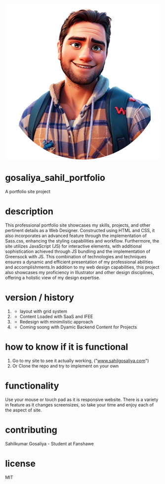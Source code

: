 ![Portfolio site](images/profile_pic.png)

# gosaliya_sahil_portfolio

A portfolio site project

# description

This professional portfolio site showcases my skills, projects, and other pertinent details as a Web Designer. Constructed using HTML and CSS, it also incorporates an advanced feature through the implementation of Sass.css, enhancing the styling capabilities and workflow. Furthermore, the site utilizes JavaScript (JS) for interactive elements, with additional sophistication achieved through JS bundling and the implementation of Greensock with JS. This combination of technologies and techniques ensures a dynamic and efficient presentation of my professional abilities and accomplishments.In addition to my web design capabilities, this project also showcases my proficiency in Illustrator and other design disciplines, offering a holistic view of my design expertise.

# version / history

1. - layout with grid system
2. - Content Loaded with SaaS and IFEE
3. - Redesign with minimilistic approach
4. - Coming soong with Dyamic Backend Content for Projects

# how to know if it is functional

1. Go to my site to see it actually working, ("www.sahilgosaliya.com")
2. Or Clone the repo and try to implement on your own

# functionality

Use your mouse or touch pad as it is responsive website. There is a variety in feature as it changes screensizes, so take your time and enjoy each of the aspect of site.

# contributing

Sahilkumar Gosaliya - Student at Fanshawe

# license

MIT
